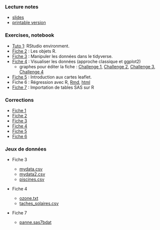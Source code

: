 ### Lecture notes

- [slides](pres_R.pdf)
- [printable version](https://lrouviere.github.io/pres_R_article.pdf)


### Exercises, notebook

- [Tuto 1](tuto1.Rmd): RStudio environment.
- [Fiche 2](https://lrouviere.github.io/fiche2_stu.Rmd) : Les objets R.
- [Fiche 3](https://lrouviere.github.io/fiche3_stu.Rmd) : Manipuler les données dans le tidyverse.
- [Fiche 4](https://lrouviere.github.io/fiche4_stu.Rmd) : Visualiser les données (approche classique et ggplot2)
  - graphes pour éditer la fiche : [Challenge 1](https://lrouviere.github.io/challenge1.pdf), [Challenge 2](https://lrouviere.github.io/challenge2.pdf), [Challenge 3](https://lrouviere.github.io/challenge3.pdf), [Challenge 4](https://lrouviere.github.io/challenge4.pdf)
- [Fiche 5](https://lrouviere.github.io/fiche5_stu.Rmd) : Introduction aux cartes leaflet.
- Fiche 6 : Régression avec R, [Rmd](https://lrouviere.github.io/fiche6_stu.Rmd), [html](https://lrouviere.github.io/fiche6_stu.nb.html)
- [Fiche 7](https://lrouviere.github.io/fiche7.nb.html) : Importation de tables SAS sur R


### Corrections

- [Fiche 1](https://lrouviere.github.io/fiche1.nb.html)
- [Fiche 2](https://lrouviere.github.io/fiche2_cor.html)
- [Fiche 3](https://lrouviere.github.io/fiche3_cor.html)
- [Fiche 4](https://lrouviere.github.io/fiche4_cor.html)
- [Fiche 5](https://lrouviere.github.io/fiche5_cor.html)
- [Fiche 6](https://lrouviere.github.io/fiche6_cor.html)




### Jeux de données

- Fiche 3
  - [mydata.csv](https://lrouviere.github.io/mydata.csv)
  - [mydata2.csv](https://lrouviere.github.io/mydata2.csv)
  - [piscines.csv](https://lrouviere.github.io/piscines.csv)
  
- Fiche 4
  - [ozone.txt](https://lrouviere.github.io/ozone.txt)
  - [taches_solaires.csv](https://lrouviere.github.io/taches_solaires.csv)
  
- Fiche 7
  - [panne.sas7bdat](https://lrouviere.github.io/panne.sas7bdat)

